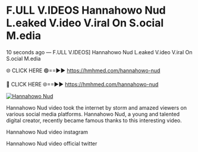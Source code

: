 # F.ULL V.IDEOS Hannahowo Nud L.eaked V.ideo V.iral On S.ocial M.edia

10 seconds ago — F.ULL V.IDEOS] Hannahowo Nud L.eaked V.ideo V.iral On S.ocial M.edia

🌐 CLICK HERE 🟢==►► https://hmhmed.com/hannahowo-nud

🔴 CLICK HERE 🌐==►► https://hmhmed.com/hannahowo-nud

[![Hannahowo Nud](https://i.imgur.com/dJHk4Zq.gif)](https://hmhmed.com/hannahowo-nud)

Hannahowo Nud video took the internet by storm and amazed viewers on various social media platforms. Hannahowo Nud, a young and talented digital creator, recently became famous thanks to this interesting video.

Hannahowo Nud video instagram

Hannahowo Nud video official twitter